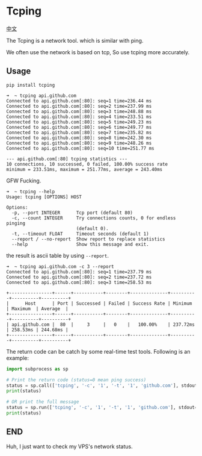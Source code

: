 # Tcping

[中文](README-zh.md)

The Tcping is a network tool.
which is similar with ping.

We often use the network is based on tcp, So use tcping more accurately.

## Usage

```
pip install tcping
```

```
➜  ~ tcping api.github.com
Connected to api.github.com[:80]: seq=1 time=236.44 ms
Connected to api.github.com[:80]: seq=2 time=237.99 ms
Connected to api.github.com[:80]: seq=3 time=248.88 ms
Connected to api.github.com[:80]: seq=4 time=233.51 ms
Connected to api.github.com[:80]: seq=5 time=249.23 ms
Connected to api.github.com[:80]: seq=6 time=249.77 ms
Connected to api.github.com[:80]: seq=7 time=235.82 ms
Connected to api.github.com[:80]: seq=8 time=242.30 ms
Connected to api.github.com[:80]: seq=9 time=248.26 ms
Connected to api.github.com[:80]: seq=10 time=251.77 ms

--- api.github.com[:80] tcping statistics ---
10 connections, 10 successed, 0 failed, 100.00% success rate
minimum = 233.51ms, maximum = 251.77ms, average = 243.40ms
```

GFW Fucking.
 
```
➜  ~ tcping --help
Usage: tcping [OPTIONS] HOST

Options:
  -p, --port INTEGER      Tcp port (default 80)
  -c, --count INTEGER     Try connections counts, 0 for endless pinging
                          (default 0).
  -t, --timeout FLOAT     Timeout seconds (default 1)
  --report / --no-report  Show report to replace statistics
  --help                  Show this message and exit.
```

the result is ascii table by using `--report`.

```
➜  ~ tcping api.github.com -c 3 --report
Connected to api.github.com[:80]: seq=1 time=237.79 ms
Connected to api.github.com[:80]: seq=2 time=237.72 ms
Connected to api.github.com[:80]: seq=3 time=258.53 ms

+----------------+------+-----------+--------+--------------+----------+----------+----------+
|      Host      | Port | Successed | Failed | Success Rate | Minimum  | Maximum  | Average  |
+----------------+------+-----------+--------+--------------+----------+----------+----------+
| api.github.com |  80  |     3     |   0    |   100.00%    | 237.72ms | 258.53ms | 244.68ms |
+----------------+------+-----------+--------+--------------+----------+----------+----------+
```

The return code can be catch by some real-time test tools. Following is an example:

```python
import subprocess as sp

# Print the return code (status=0 mean ping success)
status = sp.call(['tcping', '-c', '1', '-t', '1', 'github.com'], stdout=sp.DEVNULL, stderr=sp.DEVNULL)
print(status)

# OR print the full message
status = sp.run(['tcping', '-c', '1', '-t', '1', 'github.com'], stdout=sp.DEVNULL, stderr=sp.DEVNULL)
print(status)
```

## END 

Huh, I just want to check my VPS's network status.

